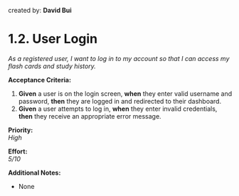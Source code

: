 created by: **David Bui**
# **1.2. User Login**

_As a registered user, I want to log in to my account so that I can access my flash cards and study history._

**Acceptance Criteria:**

1. **Given** a user is on the login screen, **when** they enter valid username and password, **then** they are logged in and redirected to their dashboard.
2. **Given** a user attempts to log in, **when** they enter invalid credentials, **then** they receive an appropriate error message.

**Priority:**  
_High_

**Effort:**  
_5/10_

**Additional Notes:**  
- None